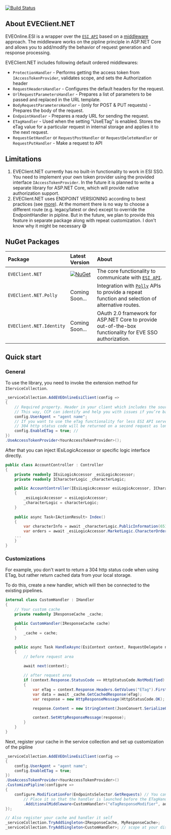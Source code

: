 [![Build Status](https://github.com/daazarov/EVEClient.NET/actions/workflows/ci.yml/badge.svg?branch=main&event=push)](https://github.com/daazarov/EVEClient.NET/actions/workflows/ci.yml)

## About EVEClient.NET

EVEOnline.ESI is a wrapper over the [`ESI API`](https://esi.evetech.net/ui/) based on a [middleware](https://learn.microsoft.com/en-us/aspnet/core/fundamentals/middleware/index/_static/request-delegate-pipeline.png?view=aspnetcore-8.0) approach. The middleware works on the pipline principle in ASP.NET Core and allows you to add/modify the behavior of request generation and response processing.

EVEClient.NET includes following default ordered middlewares:

- `ProtectionHandler` - Performs getting the access token from `IAccessTokenProvider`, validates scope, and sets the Authorization header
- `RequestHeadersHandler` - Configures the default headers for the request.
- `UrlRequestParametersHandler` - Prepares a list of parameters to be passed and replaced in the URL template.
- `BodyRequestParametersHandler` - (only for POST & PUT requests) - Prepares the body of the request.
- `EndpointHandler` - Prepares a ready URL for sending the request.
- `ETagHandler` - Used when the setting "UseETag" is enabled. Stores the eTag value for a particular request in internal storage and applies it to the next request.
- `RequestGetHandler` or `RequestPostHandler` or `RequestDeleteHandler` or `RequestPutHandler` - Make a request to API

## Limitations

1. EVEClient.NET currently has no built-in functionality to work in ESI SSO. You need to implement your own token provider using the provided interface `IAccessTokenProvider`.
In the future it is planned to write a separate library for ASP.NET Core, which will provide native authorization support.
2. EVEClient.NET uses ENDPOINT VERSIONING according to best practices (see [more](https://developers.eveonline.com/blog/article/esi-endpoint-versioning-important-info-and-best-practices)). At the moment there is no way to choose a different route (e.g. legacy/latest or dev) except to override the EndpointHandler in pipline. But in the future, we plan to provide this feature in separate package along with repeat customization. I don't know why it might be necessary :sweat_smile:

## NuGet Packages

| **Package** | **Latest Version** | **About** |
|:--|:--|:--|
| `EVEClient.NET` | [![NuGet](https://buildstats.info/nuget/EVEClient.NET)](https://buildstats.info/nuget/EVEClient.NET "Download EVEClient.NET from NuGet.org") | The core functionality to communicate with [`ESI API`](https://esi.evetech.net/ui/). |
| `EVEClient.NET.Polly` | Coming Soon... | Integration with [`Polly`](https://www.nuget.org/packages/Polly/) APIs to provide a repeat function and selection of alternative routes. |
| `EVEClient.NET.Identity` | Coming Soon... | OAuth 2.0 framework for ASP.NET Core to provide out-of-the-box functionality for EVE SSO authorization. |

## Quick start

### General

To use the library, you need to invoke the extension method for `IServiceCollection`.

<!-- snippet: quick-start -->
```cs
_serviceCollection.AddEVEOnlineEsiClient(config =>
{
    // Required property. Header in your client which includes the source of the request and contact information.
    // This way, CCP can identify and help you with issues if you’re banned.
    config.UserAgent = "agent name";
    // If you want to use the eTag functionality for less ESI API server load.
    // 304 http status code will be returned on a second request as long as the data on the server is cached and has not been changed 
    config.EnableETag = true; // 
})
.UseAccessTokenProvider<YourAccessTokenProvider>();
```
<!-- endSnippet -->

After that you can inject IEsiLogicAccessor or specific logic interface directly.

```cs
public class AccountController : Controller
{
    private readonly IEsiLogicAccessor _esiLogicAccessor;
    private readonly ICharacterLogic _characterLogic;

    public AccountController(IEsiLogicAccessor esiLogicAccessor, ICharacterLogic characterLogic)
    { 
        _esiLogicAccessor = esiLogicAccessor;
        _characterLogic = characterLogic;
    }
	
    public async Task<IActionResult> Index()
    {
        var characterInfo = await _characterLogic.PublicInformation(65151651651);
        var orders = await _esiLogicAccessor.MarketLogic.CharacterOrders(65151651651);
	...
    }
}
```

### Customizations

For example, you don't want to return a 304 http status code when using ETag, but rather return cached data from your local storage. 

To do this, create a new handler, which will then be connected to the existing pipelines.

```cs
internal class CustomHandler : IHandler
{
    // Your custom cache
    private readonly IResponseCache _cache;
    
    public CustomHandler(IResponseCache cache)
    { 
        _cache = cache;
    }

    public async Task HandleAsync(EsiContext context, RequestDelegate next)
    {
        // before request area
        
        await next(context);

        // after request area
        if (context.Response.StatusCode == HttpStatusCode.NotModified)
        {
            var eTag = context.Response.Headers.GetValues("ETag").First().Replace("\"", string.Empty);
            var data = await _cache.GetCachedResponse(eTag);
            var response = new HttpResponseMessage(HttpStatusCode.OK);

            response.Content = new StringContent(JsonConvert.SerializeObject(data));

            context.SetHttpResponseMessage(response);
        }
    }
}
```

Next, register your cache in the service collection and set up customization of the pipline

```cs
_serviceCollection.AddEVEOnlineEsiClient(config =>
{
    config.UserAgent = "agent name";
    config.EnableETag = true;
})
.UseAccessTokenProvider<YourAccessTokenProvider>()
.CustomizePipline(configure =>
{
	configure.ModificationFor(EndpointsSelector.GetRequests) // You can use a preset group or you can specify a specific endpoint Ids
		// Place it so that the handler is launched before the ETagHandler callback (i.e. on the reverse pass of the chain after RequestGetHandler)
		.AdditionalMiddleware<CustomHandler>("eTagResponseModifier", addAfter: "ETagHandler");
});

// Also register your cache and handler it self
_serviceCollection.TryAddSingleton<IResponseCache, MyResponseCache>;
_serviceCollection.TryAddSingleton<CustomHandler>; // scope at your discretion
```
